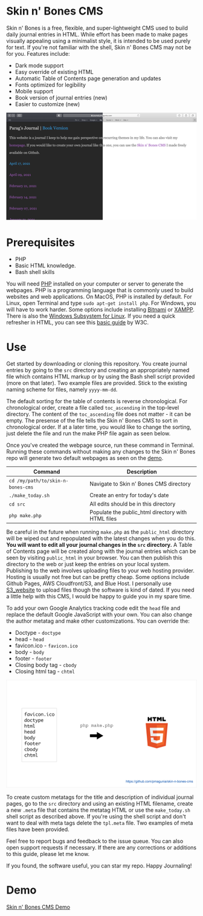 # Skin n' Bones CMS
Skin n' Bones is a free, flexible, and super-lightweight CMS used to build daily journal entries in HTML. While effort has been made to make pages visually appealing using a minimalist style, it is intended to be used purely for text. If you're not familiar with the shell, Skin n' Bones CMS may not be for you. Features include:

* Dark mode support
* Easy override of existing HTML
* Automatic Table of Contents page generation and updates
* Fonts optimized for legibility
* Mobile support
* Book version of journal entries (new)
* Easier to customize (new)

![Screenshot of Skin n' Bones CMS](screenshot.png "Screenshot of Skin n' Bones CMS")

# Prerequisites
* PHP
* Basic HTML knowledge.
* Bash shell skills

You will need [PHP](https://www.php.net) installed on your computer or server to generate the webpages. PHP is a programming language that is commonly used to build websites and web applications. On MacOS, PHP is installed by default. For Linux, open Terminal and type `sudo apt-get install php`. For Windows, you will have to work harder. Some options include installing [Bitnami](https://bitnami.com/stack/wamp/installer) or [XAMPP](https://www.apachefriends.org/index.html). There is also the [Windows Subsystem for Linux](https://docs.microsoft.com/en-us/windows/wsl/install-win10). If you need a quick refresher in HTML, you can see this [basic guide](https://www.w3.org/MarkUp/Guide) by W3C.

# Use

Get started by downloading or cloning this repository. You create journal entries by going to the `src` directory and creating an appropriately named file which contains HTML markup or by using the Bash shell script provided (more on that later). Two example files are provided. Stick to the existing naming scheme for files, namely `yyyy-mm-dd`.

The default sorting for the table of contents is reverse chronological. For chronological order, create a file called `toc_ascending` in the top-level directory. The content of the `toc_ascending` file does not matter - it can be empty. The presense of the file tells the Skin n' Bones CMS to sort in chronological order. If at a later time, you would like to change the sorting, just delete the file and run the make PHP file again as seen below.

Once you've created the webpage source, run these command in Terminal. Running these commands without making any changes to the Skin n' Bones repo will generate two default webpages as seen on the [demo](https://journal.pmagunia.com).

|Command|Description|
|-------|-----------|
|`cd /my/path/to/skin-n-bones-cms`|Navigate to Skin n' Bones CMS directory|
|`./make_today.sh`|Create an entry for today's date|
|`cd src`|All edits should be in this directory|
|`php make.php`|Populate the public_html directory with HTML files|

Be careful in the future when running `make.php` as the `public_html` directory will be wiped out and repopulated with the latest changes when you do this. **You will want to edit all your journal changes in the `src` directory.** A Table of Contents page will be created along with the journal entries which can be seen by visiting `public_html` in your browser. You can then publish this directory to the web or just keep the entries on your local system. Publishing to the web involves uploading files to your web hosting provider. Hosting is usually not free but can be pretty cheap. Some options include Github Pages, AWS Cloudfront/S3, and Blue Host. I personally use [S3_website](https://github.com/laurilehmijoki/s3_website) to upload files though the software is kind of dated. If you need a little help with this CMS, I would be happy to guide you in my spare time.

To add your own Google Analytics tracking code edit the `head` file and replace the default Google JavaScript with your own. You can also change the author metatag and make other customizations. You can override the:

* Doctype - `doctype`
* head - `head`
* favicon.ico - `favicon.ico`
* body - `body`
* footer - `footer`
* Closing body tag - `cbody`
* Closing html tag - `chtml`

![Skin n' Bones Diagram](diagram.png "Skin n' Bones CMS Diagram")

To create custom metatags for the title and description of individual journal pages, go to the `src` directory and using an existing HTML filename, create a new `.meta` file that contains the metatag HTML or use the `make_today.sh` shell script as described above. If you're using the shell script and don't want to deal with meta tags delete the `tpl.meta` file. Two examples of meta files have been provided.

Feel free to report bugs and feedback to the issue queue. You can also open support requests if necessary. If there are any corrections or additions to this guide, please let me know.

If you found, the software useful, you can star my repo. Happy Journaling!

# Demo

[Skin n' Bones CMS Demo](https://skin-n-bones-cms.pmagunia.com)
